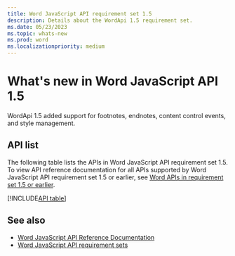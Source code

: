 ```yaml
---
title: Word JavaScript API requirement set 1.5
description: Details about the WordApi 1.5 requirement set.
ms.date: 05/23/2023
ms.topic: whats-new
ms.prod: word
ms.localizationpriority: medium
---
```


# What's new in Word JavaScript API 1.5

WordApi 1.5 added support for footnotes, endnotes, content control events, and style management.

## API list

The following table lists the APIs in Word JavaScript API requirement set 1.5. To view API reference documentation for all APIs supported by Word JavaScript API requirement set 1.5 or earlier, see [Word APIs in requirement set 1.5 or earlier](/javascript/api/word?view=word-js-1.5&preserve-view=true).

[!INCLUDE[API table](../../includes/word-1_5.md)]

## See also

- [Word JavaScript API Reference Documentation](/javascript/api/word)
- [Word JavaScript API requirement sets](word-api-requirement-sets.md)
